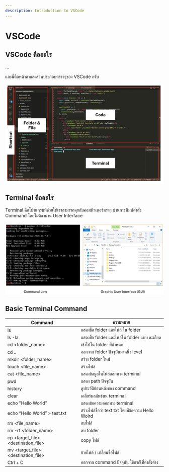 ```yaml
---
description: Introduction to VSCode
---
```


# VSCode

## VSCode คืออะไร

...

และนี่คือหน้าตาและส่วนประกอบคร่าวๆของ VSCode ครับ

![](<../.gitbook/assets/Screen Shot 2565-05-20 at 14.20.49.png>)

## Terminal คืออะไร

Terminal คือโปรแกรมที่ช่วยให้เราสามารถคุยกับคอมพิวเตอร์ตรงๆ ผ่านการพิมพ์คำสั่ง Command โดยไม่ต้องผ่าน User Interface

![ความแตกต่างระหว่างคุยกับคอมพิวเตอร์โดยตรงผ่าน Terminal และ การเรีกใช้งานคอมผิวเตอร์ผ่านทาง User Interface](<../.gitbook/assets/Screen Shot 2565-05-20 at 14.24.01.png>)

## Basic Terminal Command

| Command                                 | ความหมาย                                           |
| --------------------------------------- | -------------------------------------------------- |
| ls                                      | แสดงชื่อ folder และไฟล์ ใน folder                  |
| ls -la                                  | แสดงชื่อ folder และไฟล์ใน folder แบบ ละเอียด       |
| cd \<folder\_name>                      | เข้าไปใน folder ที่กำหนด                           |
| cd ..                                   | ออกจาก folder ปัจจุบันมาหนึ่ง level                |
| mkdir \<folder\_name>                   | สร้าง folder ใหม่                                  |
| touch \<file\_name>                     | สร้างไฟล์                                          |
| cat \<file\_name>                       | แสดงข้อมูลในไฟล์ออกทาง terminal                    |
| pwd                                     | แสดง path ปัจจุบัน                                 |
| history                                 | ดูประวัติย้อนหลังของ command                       |
| clear                                   | เคลียร์ผลลัพธ์บน terminal                          |
| echo "Hello World"                      | แสดงข้อความออกทาง terminal                         |
| echo “Hello World” > test.txt           | สร้างไฟล์ชื่อว่า text.txt โดยมีข้อความ Hello Wolrd |
| rm \<file\_name>                        | ลบไฟล์                                             |
| rm -rf \<folder\_name>                  | ลบ folder                                          |
| cp \<target\_file> \<destination\_file> | copy ไฟล์                                          |
| mv \<target\_file> \<destination\_file> | ย้ายไฟล์ / เปลี่ยนชื่อไฟล์                         |
| Ctrl + C                                | ออกจาก command ปัจจุบัน ใช้กรณีที่คำสั่งค้าง       |

